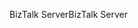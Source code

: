 <span data-ttu-id="1c3f6-101">BizTalk Server</span><span class="sxs-lookup"><span data-stu-id="1c3f6-101">BizTalk Server</span></span>